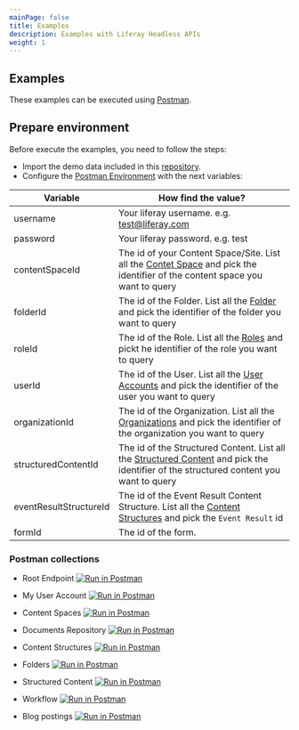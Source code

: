 ```yaml
---
mainPage: false
title: Examples
description: Examples with Liferay Headless APIs
weight: 1
---
```


## Examples

These examples can be executed using [Postman](https://www.getpostman.com/).

## Prepare environment

Before execute the examples, you need to follow the steps:
- Import the demo data included in this [repository](https://github.com/liferay-labs/headless-apio-demo).
- Configure the [Postman Environment](https://learning.getpostman.com/docs/postman/environments_and_globals/manage_environments/) with the next variables:

| Variable               | How find the value?                                                          |
|------------------------|------------------------------------------------------------------------------|
| username               | Your liferay username. e.g. test@liferay.com                                 |
| password               | Your liferay password. e.g. test                                             |
| contentSpaceId         | The id of your Content Space/Site. List all the [Contet Space](/docs/contet-space/index.html) and pick the identifier of the content space you want to query|
| folderId               | The id of the Folder. List all the [Folder](/docs/content-space/documents-repository/folders/index.html) and pick the identifier of the folder you want to query|
| roleId                 | The id of the Role. List all the [Roles](/docs/roles/index.html) and pickt he identifier of the role you want to query|
| userId                 | The id of the User. List all the [User Accounts](/docs/user-account/index.html) and pick the identifier of the user you want to query|
| organizationId         | The id of the Organization. List all the [Organizations](/docs/organization/index.html) and pick the identifier of the organization you want to query| |
| structuredContentId    | The id of the Structured Content. List all the [Structured Content](/docs/content-space/structuredContents/index.html) and pick the identifier of the structured content you want to query|
| eventResultStructureId | The id of the Event Result Content Structure. List all the [Content Structures](/docs/content-structure/index.html) and pick the `Event Result` id|
| formId                 | The id of the form. | 

### Postman collections

* Root Endpoint [![Run in Postman](https://run.pstmn.io/button.svg)](https://app.getpostman.com/run-collection/4eaef9d6ba43fe179a15)

* My User Account [![Run in Postman](https://run.pstmn.io/button.svg)](https://app.getpostman.com/run-collection/d0d8c0f27a04d22ba3f7)

* Content Spaces [![Run in Postman](https://run.pstmn.io/button.svg)](https://app.getpostman.com/run-collection/625390af8a347edae5c9)

* Documents Repository [![Run in Postman](https://run.pstmn.io/button.svg)](https://app.getpostman.com/run-collection/d3e58a5899c098a21ebb)

* Content Structures [![Run in Postman](https://run.pstmn.io/button.svg)](https://app.getpostman.com/run-collection/203e52fd8ab013b9273d)

* Folders [![Run in Postman](https://run.pstmn.io/button.svg)](https://app.getpostman.com/run-collection/dce4a5ad7b52311b5fb3)

* Structured Content [![Run in Postman](https://run.pstmn.io/button.svg)](https://app.getpostman.com/run-collection/fd09da20da25956af16e)

* Workflow [![Run in Postman](https://run.pstmn.io/button.svg)](https://app.getpostman.com/run-collection/ff849ad861374e6676c3)

* Blog postings [![Run in Postman](https://run.pstmn.io/button.svg)](https://app.getpostman.com/run-collection/323d7a1b588133b01b5d)